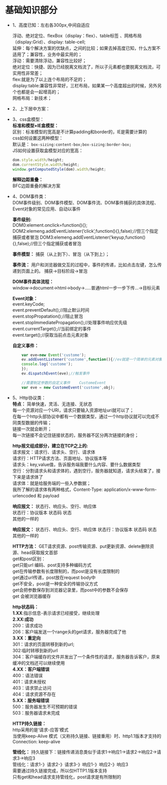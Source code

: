 # 基础知识部分

- 1、高度已知：左右各300px,中间自适应     
    
    浮动、绝对定位、flexBox（display：flex）、table标签 、网格布局（display:Grid）、display: table-cell;           
    延伸：每个解决方案的优缺点，之间的比较；如果去掉高度已知，什么方案不适用了；兼容性，业务中最实用的；              
    浮动：需要清除浮动，兼容性比较好；           
    绝对定位：快捷、因为已经脱离文档流了，所以子元素都也要脱离文档流，可实用性非常差；           
    flex:就是为了以上连个布局的不足的；            
    display:table:兼容性非常好，三栏布局，如果某一个高度超出的时候，另外另个也都是会一起增高的；           
    网格布局：新技术；           

- 2、上下居中方案：

- 3、css盒模型：     
    **标准和模型+IE盒模型：**        
    区别：标准模型的宽高是不计算padding和border的，IE是需要计算的      
    css如何设置这两种模型：       
    默认是： `box-sizing:content-box;box-sizing:border-box;`    
    JS如何设置获取盒模型对应的宽高：       

    ```javascript
    dom.style.width/height;     
    dom.currentStyle.width/height;      
    window.getComputedStyle(dom).width/height;
    ```      

    **解释边距重叠：**         
    BFC边距重叠的解决方案        

- 4、DOM事件类：     
    DOM事件级别、DOM事件模型、DOM事件流、DOM事件捕获的具体流程、Event对象的常见应用、自动以事件
    
    **事件级别:**  
    DOM0:element.onclick=function(){};
    DOM2:elemeng.addEventListener(‘click’,function(){},false);//但三个指定捕获或者冒泡
    DOM3:elemeng.addEventListener(‘keyup,function(){},false);//但三个指定捕获或者冒泡
    
    **事件模型：** 捕获（从上到下）、冒泡（从下到上）；
    
    **事件流：** 用户和浏览器做交互的过程中，事件的传递，比如点击左键，怎么传递到页面上的。
    捕获->目标阶段->冒泡
    
    **DOM事件具体流程：**  
    window->document->html->body->.....普通html一步一步下传...->目标元素
    
    **Event对象：**  
    event.keyCode;  
    event.preventDefault();//阻止默认时间     
    event.stopPropatation();//阻止冒泡      
    event.stopImmediatePropagation();//处理事件响应优先级        
    event.currentTarget();//当前绑定的事件     
    event.target();//获取当前点击元素对象     
    
    **自定义事件：**
    ```javascript
        var eve=new Event('custome');
        ev.addEventListener('custome',function(){//ev就是一个简单的元素对象
        console.log('custome');
        });
        ev.dispatchEvent(eve);//触发事件
        
        //需要制定参数的自定义事件    CustomeEvent
        var eve = new CustomeEvent('custome',obj);
    ```
    
- 5、Http协议类：            
    **特点：** 简单快速，灵活、无连接、无状态   
    每一个资源对应一个URI，请求只要输入资源地址uri就可以了；     
    在每一个http头部协议中都有一个数据类型，通过一个http协议就可以完成不同类型数据的传输；     
    链接一次就会断开；       
    每一次链接不会记住链接状态的，服务器不区分两次链接的身份；       
    
    **http报文组成部分，建立在TCP之上的:**             
        请求报文：请求行、请求头、空行、请求体     
        请求行：HTTP请求方法、页面地址、协议版本等         
        请求头：key,value值，告诉服务端我要什么内容、要什么数据类型                      
        空行：分割请求头和请求体的，遇到空行，服务器就知道，请求头结束了，接下来是请求体了           
        请求体：就是给服务端的一些入参数据；          
        我所了解的请求体有两种格式，Content-Type: application/x-www-form-urlencoded  和  payload                
    
    **响应报文：** 状态行、响应头、空行、响应体     
    状态行：协议版本  状态码   状态      
    其他的一样的      
    
    **响应报文：** 状态行、响应头、空行、响应体
    状态行：协议版本  状态码   状态
    其他的一样的
    
    **HTTP方法：** GET请求资源、post传输资源、put更新资源、delete删除资源、head获取报文首部           
    get和post区别：     
    get只能url 编码、post支持多种编码方式            
    get在传输参数有长度限制的，而post是没有长度限制的        
    get通过url传递，post放在request body中      
    get不安全，post是一种安全的传输协议方式     
    get会把参数保存到浏览器记录里，而post中的参数不会保存          
    get 会被浏览器缓存         
    
    **http状态码：**        
    **1.XX**:指示信息-表示请求已经接受，继续处理         
    **2.XX:成功**         
        200：请求成功            
        206：客户端发送一个range头的get请求，服务器完成了他         
    **3.XX：重定向**        
        301：请求的页面转移到新的url;      
        302:临时转移到新的url          
        304：客户端缓存的文件并发出了一个条件性的请求，服务器告诉客户，原来缓冲的文档还可以继续使用         
    **4.XX：客户端错误**             
        400：语法错误        
        401：请求未授权       
        403：请求禁止访问      
        404：请求资源不存在     
    **5.XX：服务端错误**     
        500：服务器发生不可预期的错误        
        503：服务器请求未完成        
        
    **HTTP持久链接：**       
    http采用的是‘请求-应答’模式       
    当使用keep-Alive 模式（又称持久链接、链接重用）时、http1.1版本才支持的        
    	Connection: keep-alive      
    	
    **管线化：**
    持久链接下：链接传递消息类似于请求1->响应1->请求2->响应2->请求3->响应3          
    管线化：请求1-》请求2-》请求3-》响应1-》响应2-》响应3        
    需要通过持久链接完成，所以仅HTTP1.1版本支持       
    只有get和head请求支持管线化，post请求是有所限制的          